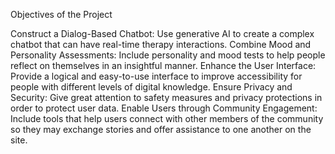 Objectives of the Project 

Construct a Dialog-Based Chatbot: Use generative AI to create a complex chatbot that can have real-time therapy interactions. 
Combine Mood and Personality Assessments: Include personality and mood tests to help people reflect on themselves in an insightful manner. 
Enhance the User Interface: Provide a logical and easy-to-use interface to improve accessibility for people with different levels of digital knowledge. 
Ensure Privacy and Security: Give great attention to safety measures and privacy protections in order to protect user data. 
Enable Users through Community Engagement: Include tools that help users connect with other members of the community so they may exchange stories and offer assistance to one another on the site.

